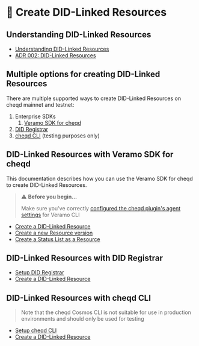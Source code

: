 # 🔗 Create DID-Linked Resources

## Understanding DID-Linked Resources

* [Understanding DID-Linked Resources](../../guides/did-linked-resources/README.md)
* [ADR 002: DID-Linked Resources](../../architecture/adr-list/adr-002-did-linked-resources.md)

## Multiple options for creating DID-Linked Resources

There are multiple supported ways to create DID-Linked Resources on cheqd mainnet and testnet:

1. Enterprise SDKs
   1. [Veramo SDK for cheqd](#did-linked-resources-with-veramo-sdk-for-cheqd)
2. [DID Registrar](#did-linked-resources-with-did-registrar)
3. [cheqd CLI](#did-linked-resources-with-cheqd-cli) (testing purposes only)

## DID-Linked Resources with Veramo SDK for cheqd

This documentation describes how you can use the Veramo SDK for cheqd to create DID-Linked Resources.

> ⚠️ **Before you begin...**
>
> Make sure you've correctly [configured the cheqd plugin's agent settings](../../guides/sdk/veramo-sdk-for-cheqd/setup-cli.md) for Veramo CLI

* [Create a DID-Linked Resource](create-a-resource.md)
* [Create a new Resource version](create-a-new-resource-version.md)
* [Create a Status List as a Resource](../../guides/sdk/veramo-sdk-for-cheqd/statuslist2021-resources.md)

## DID-Linked Resources with DID Registrar

* [Setup DID Registrar](../did-registrar/did-registrar-setup.md)
* [Create a DID-Linked Resource](../did-registrar/create-a-resource.md)

## DID-Linked Resources with cheqd CLI

> Note that the cheqd Cosmos CLI is not suitable for use in production environments and should only be used for testing

* [Setup cheqd CLI](../../advanced/developer-guide.md)
* [Create a DID-Linked Resource](../../advanced/cheqd-node-cli/create-resource.md)
